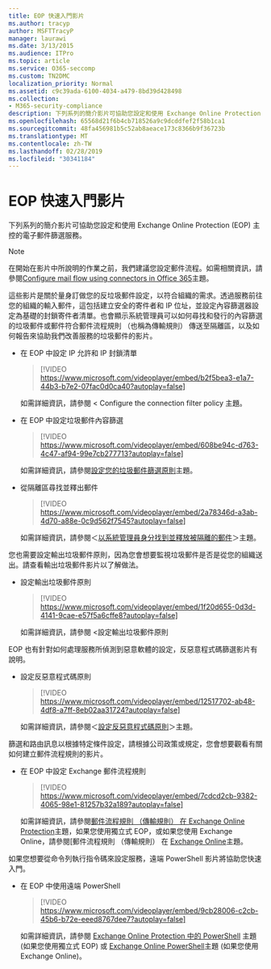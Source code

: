 ```yaml
---
title: EOP 快速入門影片
ms.author: tracyp
author: MSFTTracyP
manager: laurawi
ms.date: 3/13/2015
ms.audience: ITPro
ms.topic: article
ms.service: O365-seccomp
ms.custom: TN2DMC
localization_priority: Normal
ms.assetid: c9c39ada-6100-4034-a479-8bd39d428498
ms.collection:
- M365-security-compliance
description: 下列系列的簡介影片可協助您設定和使用 Exchange Online Protection (EOP) 主控的電子郵件篩選服務。
ms.openlocfilehash: 65568d21f6b4cb718526a9c9dcddfef2f58b1ca1
ms.sourcegitcommit: 48fa456981b5c52ab8aeace173c8366b9f36723b
ms.translationtype: MT
ms.contentlocale: zh-TW
ms.lasthandoff: 02/28/2019
ms.locfileid: "30341184"
---
```

# <a name="videos-for-getting-started-with-eop"></a>EOP 快速入門影片

下列系列的簡介影片可協助您設定和使用 Exchange Online Protection (EOP) 主控的電子郵件篩選服務。
  
> [!NOTE]
> 在開始在影片中所說明的作業之前，我們建議您設定郵件流程。如需相關資訊，請參閱[Configure mail flow using connectors in Office 365](http://technet.microsoft.com/library/854b5a50-4462-4836-a092-37e208d29624.aspx)主題。 
  
這些影片是關於量身訂做您的反垃圾郵件設定，以符合組織的需求。透過服務前往您的組織的輸入郵件，這包括建立安全的寄件者和 IP 位址，並設定內容篩選器設定為基礎的封鎖寄件者清單。也會顯示系統管理員可以如何尋找和發行的內容篩選的垃圾郵件或郵件符合郵件流程規則 （也稱為傳輸規則） 傳送至隔離區，以及如何報告來協助我們改善服務的垃圾郵件的影片。
  
- 在 EOP 中設定 IP 允許和 IP 封鎖清單
    > [!VIDEO https://www.microsoft.com/videoplayer/embed/b2f5bea3-e1a7-44b3-b7e2-07fac0d0ca40?autoplay=false]
  
    如需詳細資訊，請參閱 < <b0>Configure the connection filter policy </b0>主題。 
    
- 在 EOP 中設定垃圾郵件內容篩選
    > [!VIDEO https://www.microsoft.com/videoplayer/embed/608be94c-d763-4c47-af94-99e7cb277713?autoplay=false]
  
    如需詳細資訊，請參閱[設定您的垃圾郵件篩選原則](../configure-your-spam-filter-policies.md)主題。 
    
- 從隔離區尋找並釋出郵件
    > [!VIDEO https://www.microsoft.com/videoplayer/embed/2a78346d-a3ab-4d70-a88e-0c9d562f7545?autoplay=false]
  
    如需詳細資訊，請參閱＜[以系統管理員身分找到並釋放被隔離的郵件](../find-and-release-quarantined-messages-as-an-administrator.md)＞主題。 
    
您也需要設定輸出垃圾郵件原則，因為您會想要監視垃圾郵件是否是從您的組織送出。請查看輸出垃圾郵件影片以了解做法。
  
- 設定輸出垃圾郵件原則
    > [!VIDEO https://www.microsoft.com/videoplayer/embed/1f20d655-0d3d-4141-9cae-e57f5a6cffe8?autoplay=false]
  
    如需詳細資訊，請參閱 <<c0>設定輸出垃圾郵件原則
    
EOP 也有針對如何處理服務所偵測到惡意軟體的設定，反惡意程式碼篩選影片有說明。
  
- 設定反惡意程式碼原則
    > [!VIDEO https://www.microsoft.com/videoplayer/embed/12517702-ab48-4df8-a7ff-8eb02aa31724?autoplay=false]
  
    如需詳細資訊，請參閱＜[設定反惡意程式碼原則](../configure-anti-malware-policies.md)＞主題。 
    
篩選和路由訊息以根據特定條件設定，請根據公司政策或規定，您會想要觀看有關如何建立郵件流程規則的影片。
  
- 在 EOP 中設定 Exchange 郵件流程規則
    > [!VIDEO https://www.microsoft.com/videoplayer/embed/7cdcd2cb-9382-4065-98e1-81257b32a189?autoplay=false]
  
    如需詳細資訊，請參閱[郵件流程規則 （傳輸規則） 在 Exchange Online Protection](mail-flow-rules-transport-rules-0.md)主題，如果您使用獨立式 EOP，或如果您使用 Exchange Online，請參閱[郵件流程規則 （傳輸規則） 在 [Exchange Online](http://technet.microsoft.com/library/743bd525-0ca2-426d-b76c-b4a052bc8886.aspx)主題。
    
如果您想要從命令列執行指令碼來設定服務，遠端 PowerShell 影片將協助您快速入門。
  
- 在 EOP 中使用遠端 PowerShell
    > [!VIDEO https://www.microsoft.com/videoplayer/embed/9cb28006-c2cb-45b6-b72e-eeed8767dee7?autoplay=false]
  
    如需詳細資訊，請參閱 [Exchange Online Protection 中的 PowerShell](http://technet.microsoft.com/library/f7918a88-774a-405e-945b-bc2f5ee9f748.aspx) 主題 (如果您使用獨立式 EOP) 或 [Exchange Online PowerShell](http://technet.microsoft.com/library/1cb603b0-2961-4afe-b879-b048fe0f64a2.aspx)主題 (如果您使用 Exchange Online)。 
    

